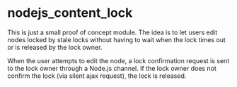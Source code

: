 nodejs_content_lock
===================

This is just a small proof of concept module.
The idea is to let users edit nodes locked by stale locks without having to wait when the lock times out or is released by the lock owner.

When the user attempts to edit the node, a lock confirmation request is sent to the lock owner through a Node.js channel.
If the lock owner does not confirm the lock (via silent ajax request), the lock is released.
